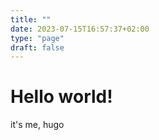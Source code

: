 ```yaml
---
title: ""
date: 2023-07-15T16:57:37+02:00
type: "page"
draft: false
---
```


# Hello world!
it's me, hugo